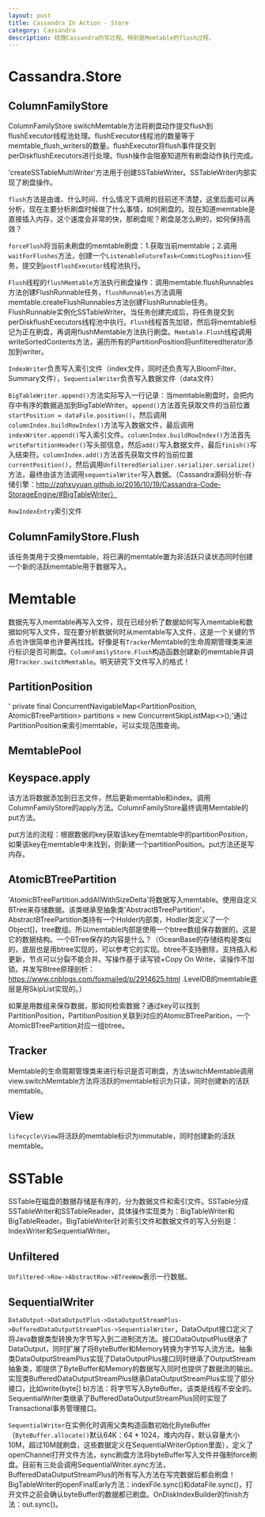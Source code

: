```yaml
---
layout: post
title: Cassandra In Action - Store
category: Cassandra
description: 梳理Cassandra的写过程。特别是Memtable的flush过程。
---
```


# Cassandra.Store

## ColumnFamilyStore
ColumnFamilyStore switchMemtable方法将刷盘动作提交flush到flushExecutor线程池处理。flushExecutor线程池的数量等于memtable_flush_writers的数量。flushExecutor将flush事件提交到perDiskflushExecutors进行处理。flush操作会阻塞知道所有刷盘动作执行完成。

'createSSTableMultiWriter'方法用于创建SSTableWriter。SSTableWriter内部实现了刷盘操作。

`flush`方法是由谁、什么时间、什么情况下调用的目前还不清楚，这里后面可以再分析，现在主要分析刷盘时候做了什么事情，如何刷盘的。现在知道memtable是直接插入内存，这个速度会非常的快，那刷盘呢？刷盘是怎么刷的，如何保持高效？

`forceFlush`将当前未刷盘的memtable刷盘：1.获取当前memtable；2.调用`waitForFlushes`方法，创建一个`ListenableFutureTask<CommitLogPosition>`任务，提交到`postFlushExecutor`线程池执行。

`Flush`线程的`flushMemtable`方法执行刷盘操作：调用memtable.flushRunnables方法创建FlushRunnable任务，`flushRunnables`方法调用memtable.createFlushRunnables方法创建FlushRunnable任务。FlushRunnable实例化SSTableWriter。当任务创建完成后，将任务提交到perDiskflushExecutors线程池中执行。`Flush`线程首先加锁，然后将memtable标记为正在刷盘，再调用flushMemtable方法执行刷盘。`Memtable.Flush`线程调用writeSortedContents方法，遍历所有的PartitionPosition将unfilteredIterator添加到writer。

`IndexWriter`负责写入索引文件（index文件，同时还负责写入BloomFilter、Summary文件），`SequentialWriter`负责写入数据文件（data文件）

`BigTableWriter.append()`方法实际写入一行记录：当memtable刷盘时，会把内存中有序的数据追加到BigTableWriter。`append()`方法首先获取文件的当前位置`startPosition = dataFile.position()`，然后调用`columnIndex.buildRowIndex()`方法写入数据文件，最后调用`indexWriter.append()`写入索引文件。`columnIndex.buildRowIndex()`方法首先`writePartitionHeader()`写头部信息，然后`add()`写入数据文件，最后`finish()`写入结束符。`columnIndex.add()`方法首先获取文件的当前位置`currentPosition()`，然后调用`UnfilteredSerializer.serializer.serialize()`方法，最终由该方法调用`sequentialWriter`写入数据。（Cassandra源码分析-存储引擎：http://zqhxuyuan.github.io/2016/10/19/Cassandra-Code-StorageEngine/#BigTableWriter）

`RowIndexEntry`索引文件

## ColumnFamilyStore.Flush
该任务类用于交换memtable，将已满的memtable置为非活跃只读状态同时创建一个新的活跃memtable用于数据写入。


# Memtable
数据先写入memtable再写入文件，现在已经分析了数据如何写入memtable和数据如何写入文件，现在要分析数据何时从memtable写入文件，这是一个关键的节点也许很简单也许要再找找。好像是有`Tracker`Memtable的生命周期管理类来进行标识是否可刷盘。`ColumnFamilyStore.Flush`构造函数创建新的memtable并调用`Tracker.switchMemtable`。明天研究下文件写入的格式！

## PartitionPosition
' private final ConcurrentNavigableMap<PartitionPosition, AtomicBTreePartition> partitions = new ConcurrentSkipListMap<>();'通过PartitionPosition来索引memtable，可以实现范围查询。

## MemtablePool

## Keyspace.apply
该方法将数据添加到日志文件，然后更新memtable和index。调用ColumnFamilyStore的apply方法。ColumnFamilyStore最终调用Memtable的put方法。

put方法的流程：根据数据的key获取该key在memtable中的partitionPosition，如果该key在memtable中未找到，则新建一个partitionPosition。put方法还是写内存。

## AtomicBTreePartition
'AtomicBTreePartition.addAllWithSizeDelta'将数据写入memtable。使用自定义BTree来存储数据。该类继承至抽象类'AbstractBTreePartition'，AbstractBTreePartition类持有一个Holder内部类，Hodler类定义了一个Object[]，tree数组。所以memtable内部是使用一个btree数组保存数据的。这是它的数据结构。一个BTree保存的内容是什么？（OceanBase的存储结构是类似的，底层也是用btree实现的，可以参考它的实现。btree不支持删除，支持插入和更新，节点可以分裂不能合并。写操作基于读写锁+Copy On Write，读操作不加锁。并发写Btree原理剖析：https://www.cnblogs.com/foxmailed/p/2914625.html .LevelDB的memtable底层是用SkipList实现的。）

如果是用数组来保存数据，那如何检索数据？通过key可以找到PartitionPosition，PartitionPosition关联到对应的AtomicBTreeParition，一个AtomicBTreePartition对应一组btree。

## Tracker
Memtable的生命周期管理类来进行标识是否可刷盘，方法switchMemtable调用view.switchMemtable方法将活跃的memtable标识为只读，同时创建新的活跃memtable。

## View
`lifecycle\View`将活跃的memtable标识为immutable，同时创建新的活跃memtable。



# SSTable
SSTable在磁盘的数据存储是有序的，分为数据文件和索引文件。SSTable分成SSTableWriter和SSTableReader，具体操作实现类为：BigTableWriter和BigTableReader。BigTableWriter针对索引文件和数据文件的写入分别是：IndexWriter和SequentialWriter。

## Unfiltered
`Unfiltered->Row->AbstractRow->BTreeWow`表示一行数据。

## SequentialWriter
`DataOutput->DataOutputPlus->DataOutputStreamPlus->BufferedDataOutputStreamPlus->SequentialWriter`，DataOutput接口定义了将Java数据类型转换为字节写入到二进制流方法。接口DataOutputPlus继承了DataOutput，同时扩展了将ByteBuffer和Memory转换为字节写入流方法。抽象类DataOutputStreamPlus实现了DataOutputPlus接口同时继承了OutputStream抽象类，即提供了ByteBuffer和Memory的数据写入同时也提供了数据流的输出。实现类BufferedDataOutputStreamPlus继承DataOutputStreamPlus实现了部分接口，比如write(byte[] b)方法：将字节写入ByteBuffer。该类是线程不安全的。SequentialWriter类继承了BufferedDataOutputStreamPlus同时实现了Transactional事务管理接口。

`SequentialWriter`在实例化时调用父类构造函数初始化ByteBuffer（`ByteBuffer.allocate()`默认64K：64 * 1024，堆内内存，默认容量大小10M，超过10M就刷盘，这些数据定义在SequentialWriterOption里面），定义了openChannel打开文件方法，sync刷盘方法将byteBuffer写入文件并强制force刷盘。目前有三处会调用SequentialWriter.sync方法，BufferedDataOutputStreamPlus的所有写入方法在写完数据后都会刷盘！ BigTableWriter的openFinalEarly方法：indexFile.sync()和dataFile.sync()，打开文件之前会确认byteBuffer的数据都已刷盘。OnDiskIndexBuilder的finish方法：out.sync()。